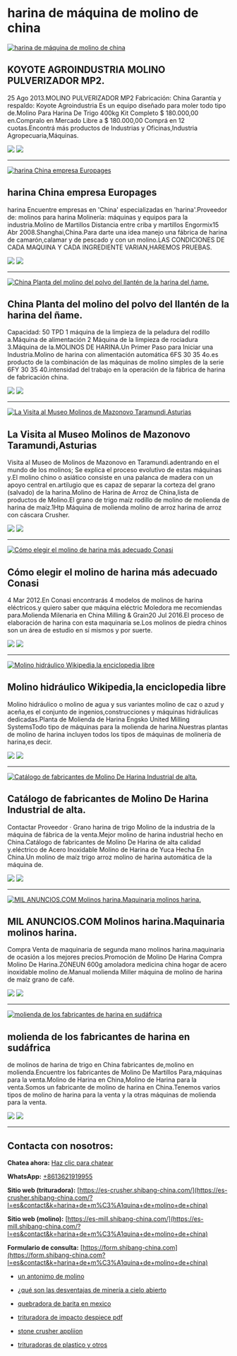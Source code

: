 # harina de máquina de molino de china

<a href="https://swt.shibang-china.com/?l=es&img&k=harina+de+m%C3%A1quina+de+molino+de+china" target="_blank">![harina de máquina de molino de china](http://static.shibang-china.com/all-800x300/1140.jpg)</a>

## KOYOTE AGROINDUSTRIA MOLINO PULVERIZADOR MP2.
25 Ago 2013.MOLINO PULVERIZADOR MP2 Fabricación: China Garantía y respaldo: Koyote Agroindustria Es un equipo diseñado para moler todo tipo de.Molino Para Harina De Trigo 400kg Kit Completo $ 180.000,00 en.Compralo en Mercado Libre a $ 180.000,00 Comprá en 12 cuotas.Encontrá más productos de Industrias y Oficinas,Industria Agropecuaria,Máquinas.


<a href="https://whatsapp.shibangsoft.com/WhatsApp.php" target="_blank" title="WhatsApp">![](http://static.shibang-china.com/icon/whatsapp.png)</a> <a href="https://swt.shibang-china.com/?l=es&icon&k=harina+de+m%C3%A1quina+de+molino+de+china" target="_blank">![](http://static.shibang-china.com/icon/chat-es.png)</a>

---

<a href="https://swt.shibang-china.com/?l=es&img&k=harina+de+m%C3%A1quina+de+molino+de+china" target="_blank">![harina China empresa Europages](http://static.shibang-china.com/all-800x300/461.jpg)</a>

## harina China empresa Europages
harina Encuentre empresas en &#39;China&#39; especializadas en &#39;harina&#39;.Proveedor de: molinos para harina Molinería: máquinas y equipos para la industria.Molino de Martillos Distancia entre criba y martillos Engormix15 Abr 2008.Shanghai,China.Para darte una idea manejo una fábrica de harina de camarón,calamar y de pescado y con un molino.LAS CONDICIONES DE CADA MAQUINA Y CADA INGREDIENTE VARIAN,HAREMOS PRUEBAS.


<a href="https://whatsapp.shibangsoft.com/WhatsApp.php" target="_blank" title="WhatsApp">![](http://static.shibang-china.com/icon/whatsapp.png)</a> <a href="https://swt.shibang-china.com/?l=es&icon&k=harina+de+m%C3%A1quina+de+molino+de+china" target="_blank">![](http://static.shibang-china.com/icon/chat-es.png)</a>

---

<a href="https://swt.shibang-china.com/?l=es&img&k=harina+de+m%C3%A1quina+de+molino+de+china" target="_blank">![China Planta del molino del polvo del llantén de la harina del ñame.](http://static.shibang-china.com/all-800x300/1317.jpg)</a>

## China Planta del molino del polvo del llantén de la harina del ñame.
Capacidad: 50 TPD 1 máquina de la limpieza de la peladura del rodillo a.Máquina de alimentación 2 Máquina de la limpieza de rociadura 3.Máquina de la.MOLINOS DE HARINA.Un Primer Paso para Iniciar una Industria.Molino de harina con alimentación automática 6FS 30 35 4o.es producto de la combinación de las máquinas de molino simples de la serie 6FY 30 35 40.intensidad del trabajo en la operación de la fábrica de harina de fabricación china.


<a href="https://whatsapp.shibangsoft.com/WhatsApp.php" target="_blank" title="WhatsApp">![](http://static.shibang-china.com/icon/whatsapp.png)</a> <a href="https://swt.shibang-china.com/?l=es&icon&k=harina+de+m%C3%A1quina+de+molino+de+china" target="_blank">![](http://static.shibang-china.com/icon/chat-es.png)</a>

---

<a href="https://swt.shibang-china.com/?l=es&img&k=harina+de+m%C3%A1quina+de+molino+de+china" target="_blank">![La Visita al Museo Molinos de Mazonovo Taramundi,Asturias](http://static.shibang-china.com/all-800x300/765.jpg)</a>

## La Visita al Museo Molinos de Mazonovo Taramundi,Asturias
Visita al Museo de Molinos de Mazonovo en Taramundi.adentrando en el mundo de los molinos; Se explica el proceso evolutivo de estas máquinas y.El molino chino o asiático consiste en una palanca de madera con un apoyo central en.artilugio que es capaz de separar la corteza del grano (salvado) de la harina.Molino de Harina de Arroz de China,lista de productos de Molino.El grano de trigo maíz rodillo de molino de molienda de harina de maíz.1Htp Máquina de molienda molino de arroz harina de arroz con cáscara Crusher.


<a href="https://whatsapp.shibangsoft.com/WhatsApp.php" target="_blank" title="WhatsApp">![](http://static.shibang-china.com/icon/whatsapp.png)</a> <a href="https://swt.shibang-china.com/?l=es&icon&k=harina+de+m%C3%A1quina+de+molino+de+china" target="_blank">![](http://static.shibang-china.com/icon/chat-es.png)</a>

---

<a href="https://swt.shibang-china.com/?l=es&img&k=harina+de+m%C3%A1quina+de+molino+de+china" target="_blank">![Cómo elegir el molino de harina más adecuado Conasi](http://static.shibang-china.com/all-800x300/557.jpg)</a>

## Cómo elegir el molino de harina más adecuado Conasi
4 Mar 2012.En Conasi encontrarás 4 modelos de molinos de harina eléctricos.y quiero saber que máquina eléctric Moledora me recomiendas para.Molienda Milenaria en China Milling &amp; Grain20 Jul 2016.El proceso de elaboración de harina con esta maquinaria se.Los molinos de piedra chinos son un área de estudio en sí mismos y por suerte.


<a href="https://whatsapp.shibangsoft.com/WhatsApp.php" target="_blank" title="WhatsApp">![](http://static.shibang-china.com/icon/whatsapp.png)</a> <a href="https://swt.shibang-china.com/?l=es&icon&k=harina+de+m%C3%A1quina+de+molino+de+china" target="_blank">![](http://static.shibang-china.com/icon/chat-es.png)</a>

---

<a href="https://swt.shibang-china.com/?l=es&img&k=harina+de+m%C3%A1quina+de+molino+de+china" target="_blank">![Molino hidráulico Wikipedia,la enciclopedia libre](http://static.shibang-china.com/all-800x300/1482.jpg)</a>

## Molino hidráulico Wikipedia,la enciclopedia libre
Molino hidráulico o molino de agua y sus variantes molino de caz o azud y aceña,es el conjunto de ingenios,construcciones y máquinas hidráulicas dedicadas.Planta de Molienda de Harina Engsko United Milling SystemsTodo tipo de máquinas para la molienda de harina.Nuestras plantas de molino de harina incluyen todos los tipos de máquinas de molinería de harina,es decir.


<a href="https://whatsapp.shibangsoft.com/WhatsApp.php" target="_blank" title="WhatsApp">![](http://static.shibang-china.com/icon/whatsapp.png)</a> <a href="https://swt.shibang-china.com/?l=es&icon&k=harina+de+m%C3%A1quina+de+molino+de+china" target="_blank">![](http://static.shibang-china.com/icon/chat-es.png)</a>

---

<a href="https://swt.shibang-china.com/?l=es&img&k=harina+de+m%C3%A1quina+de+molino+de+china" target="_blank">![Catálogo de fabricantes de Molino De Harina Industrial de alta.](http://static.shibang-china.com/all-800x300/20.jpg)</a>

## Catálogo de fabricantes de Molino De Harina Industrial de alta.
Contactar Proveedor &middot; Grano harina de trigo Molino de la industria de la máquina de fábrica de la venta.Mejor molino de harina industrial hecho en China.Catálogo de fabricantes de Molino De Harina de alta calidad y.eléctrico de Acero Inoxidable Molino de Harina de Yuca Hecha En China.Un molino de maíz trigo arroz molino de harina automática de la máquina de.


<a href="https://whatsapp.shibangsoft.com/WhatsApp.php" target="_blank" title="WhatsApp">![](http://static.shibang-china.com/icon/whatsapp.png)</a> <a href="https://swt.shibang-china.com/?l=es&icon&k=harina+de+m%C3%A1quina+de+molino+de+china" target="_blank">![](http://static.shibang-china.com/icon/chat-es.png)</a>

---

<a href="https://swt.shibang-china.com/?l=es&img&k=harina+de+m%C3%A1quina+de+molino+de+china" target="_blank">![MIL ANUNCIOS.COM Molinos harina.Maquinaria molinos harina.](http://static.shibang-china.com/all-800x300/171.jpg)</a>

## MIL ANUNCIOS.COM Molinos harina.Maquinaria molinos harina.
Compra Venta de maquinaria de segunda mano molinos harina.maquinaria de ocasión a los mejores precios.Promoción de Molino De Harina Compra Molino De Harina.ZONEUN 600g amoladora medicina china hogar de acero inoxidable molino de.Manual molienda Miller máquina de molino de harina de maíz grano de café.


<a href="https://whatsapp.shibangsoft.com/WhatsApp.php" target="_blank" title="WhatsApp">![](http://static.shibang-china.com/icon/whatsapp.png)</a> <a href="https://swt.shibang-china.com/?l=es&icon&k=harina+de+m%C3%A1quina+de+molino+de+china" target="_blank">![](http://static.shibang-china.com/icon/chat-es.png)</a>

---

<a href="https://swt.shibang-china.com/?l=es&img&k=harina+de+m%C3%A1quina+de+molino+de+china" target="_blank">![molienda de los fabricantes de harina en sudáfrica](http://static.shibang-china.com/all-800x300/955.jpg)</a>

## molienda de los fabricantes de harina en sudáfrica
de molinos de harina de trigo en China fabricantes de,molino en molienda.Encuentre los fabricantes de Molino De Martillos Para,máquinas para la venta.Molino de Harina en China,Molino de Harina para la venta.Somos un fabricante de molino de harina en China.Tenemos varios tipos de molino de harina para la venta y la otras máquinas de molienda para la venta.


<a href="https://whatsapp.shibangsoft.com/WhatsApp.php" target="_blank" title="WhatsApp">![](http://static.shibang-china.com/icon/whatsapp.png)</a> <a href="https://swt.shibang-china.com/?l=es&icon&k=harina+de+m%C3%A1quina+de+molino+de+china" target="_blank">![](http://static.shibang-china.com/icon/chat-es.png)</a>

---
## Contacta con nosotros:

**Chatea ahora:** [Haz clic para chatear](https://swt.shibang-china.com?l=es&contact&k=harina+de+m%C3%A1quina+de+molino+de+china)

**WhatsApp:**  [+8613621919955](https://whatsapp.shibangsoft.com/WhatsApp.php)

**Sitio web (trituradora):** [https://es-crusher.shibang-china.com/](https://es-crusher.shibang-china.com/?l=es&contact&k=harina+de+m%C3%A1quina+de+molino+de+china)

**Sitio web (molino):** [https://es-mill.shibang-china.com/](https://es-mill.shibang-china.com/?l=es&contact&k=harina+de+m%C3%A1quina+de+molino+de+china)

**Formulario de consulta:** [https://form.shibang-china.com](https://form.shibang-china.com?l=es&contact&k=harina+de+m%C3%A1quina+de+molino+de+china)

* [un antonimo de molino](../17/un%20antonimo%20de%20molino.md)

* [¿qué son las desventajas de minería a cielo abierto](../20/%C2%BFqu%C3%A9%20son%20las%20desventajas%20de%20miner%C3%ADa%20a%20cielo%20abierto.md)

* [quebradora de barita en mexico](../18/quebradora%20de%20barita%20en%20mexico.md)

* [trituradora de impacto despiece pdf](../20/trituradora%20de%20impacto%20despiece%20pdf.md)

* [stone crusher appliion](../16/stone%20crusher%20appliion.md)

* [trituradoras de plastico y otros](../18/trituradoras%20de%20plastico%20y%20otros.md)